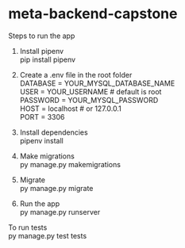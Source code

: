 # meta-backend-capstone

Steps to run the app<br>
1. Install pipenv<br>
pip install pipenv<br>

2. Create a .env file in the root folder<br>
DATABASE = YOUR_MYSQL_DATABASE_NAME<br>
USER     = YOUR_USERNAME             # default is root<br>
PASSWORD = YOUR_MYSQL_PASSWORD<br>
HOST     = localhost                 # or 127.0.0.1<br>
PORT     = 3306<br>

3. Install dependencies <br>
pipenv install<br>

4. Make migrations <br>
py manage.py makemigrations<br>

5. Migrate <br>
py manage.py migrate<br>

6. Run the app <br>
py manage.py runserver<br>

To run tests <br>
py manage.py test tests<br>
